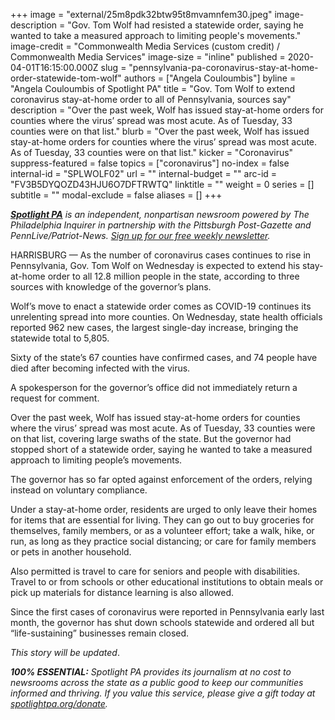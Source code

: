 +++
image = "external/25m8pdk32btw95t8mvamnfem30.jpeg"
image-description = "Gov. Tom Wolf had resisted a statewide order, saying he wanted to take a measured approach to limiting people's movements."
image-credit = "Commonwealth Media Services (custom credit) / Commonwealth Media Services"
image-size = "inline"
published = 2020-04-01T16:15:00.000Z
slug = "pennsylvania-pa-coronavirus-stay-at-home-order-statewide-tom-wolf"
authors = ["Angela Couloumbis"]
byline = "Angela Couloumbis of Spotlight PA"
title = "Gov. Tom Wolf to extend coronavirus stay-at-home order to all of Pennsylvania, sources say"
description = "Over the past week, Wolf has issued stay-at-home orders for counties where the virus’ spread was most acute. As of Tuesday, 33 counties were on that list."
blurb = "Over the past week, Wolf has issued stay-at-home orders for counties where the virus’ spread was most acute. As of Tuesday, 33 counties were on that list."
kicker = "Coronavirus"
suppress-featured = false
topics = ["coronavirus"]
no-index = false
internal-id = "SPLWOLF02"
url = ""
internal-budget = ""
arc-id = "FV3B5DYQOZD43HJU6O7DFTRWTQ"
linktitle = ""
weight = 0
series = []
subtitle = ""
modal-exclude = false
aliases = []
+++

<a href="https://www.spotlightpa.org/"><i><b>Spotlight PA</b></i></a><i> is an independent, nonpartisan newsroom powered by The Philadelphia Inquirer in partnership with the Pittsburgh Post-Gazette and PennLive/Patriot-News. </i><a href="https://www.spotlightpa.org/newsletters"><i>Sign up for our free weekly newsletter</i></a><i>.</i>

HARRISBURG — As the number of coronavirus cases continues to rise in Pennsylvania, Gov. Tom Wolf on Wednesday is expected to extend his stay-at-home order to all 12.8 million people in the state, according to three sources with knowledge of the governor’s plans.

Wolf’s move to enact a statewide order comes as COVID-19 continues its unrelenting spread into more counties. On Wednesday, state health officials reported 962 new cases, the largest single-day increase, bringing the statewide total to 5,805.

Sixty of the state’s 67 counties have confirmed cases, and 74 people have died after becoming infected with the virus.

A spokesperson for the governor’s office did not immediately return a request for comment.

Over the past week, Wolf has issued stay-at-home orders for counties where the virus’ spread was most acute. As of Tuesday, 33 counties were on that list, covering large swaths of the state. But the governor had stopped short of a statewide order, saying he wanted to take a measured approach to limiting people’s movements.

The governor has so far opted against enforcement of the orders, relying instead on voluntary compliance.

<script src="https://www.spotlightpa.org/embed.js" async></script><div data-spl-embed-version="1" data-spl-src="https://www.spotlightpa.org/embeds/donate/"></div>


Under a stay-at-home order, residents are urged to only leave their homes for items that are essential for living. They can go out to buy groceries for themselves, family members, or as a volunteer effort; take a walk, hike, or run, as long as they practice social distancing; or care for family members or pets in another household.

Also permitted is travel to care for seniors and people with disabilities. Travel to or from schools or other educational institutions to obtain meals or pick up materials for distance learning is also allowed.

Since the first cases of coronavirus were reported in Pennsylvania early last month, the governor has shut down schools statewide and ordered all but “life-sustaining” businesses remain closed.

<i>This story will be updated</i>.

<i><b>100% ESSENTIAL:</b></i><i> Spotlight PA provides its journalism at no cost to newsrooms across the state as a public good to keep our communities informed and thriving. If you value this service, please give a gift today at </i><a href="https://www.spotlightpa.org/donate"><i>spotlightpa.org/donate</i></a><i>.</i>
